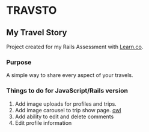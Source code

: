 # TRAVSTO
## My Travel Story
Project created for my Rails Assessment with [Learn.co](https://learn.co/with/thebrianemory).

### Purpose
A simple way to share every aspect of your travels.


### Things to do for JavaScript/Rails version
1. Add image uploads for profiles and trips.
2. Add image carousel to trip show page. [owl](http://owlgraphic.com/owlcarousel/demos/randomOrder.html)
3. Add ability to edit and delete comments
4. Edit profile information
